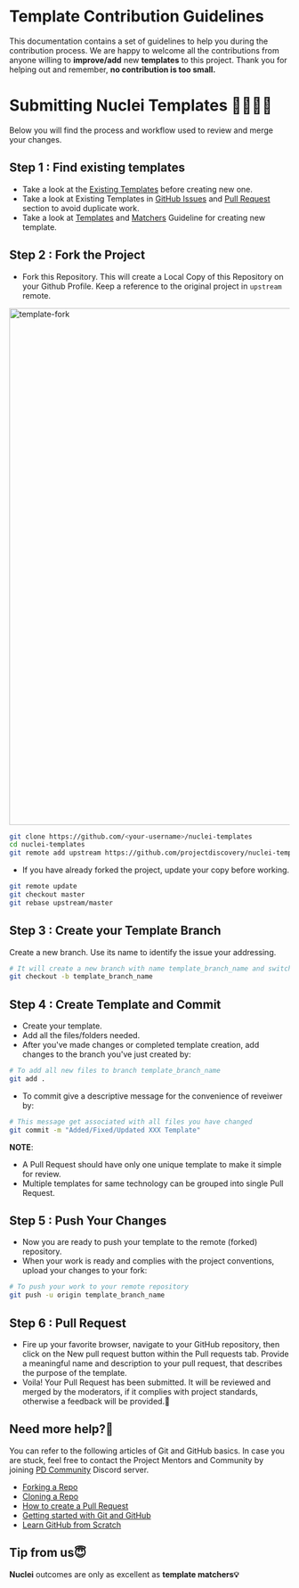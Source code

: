 # Template Contribution Guidelines

This documentation contains a set of guidelines to help you during the contribution process. 
We are happy to welcome all the contributions from anyone willing to **improve/add** new **templates** to this project. 
Thank you for helping out and remember, **no contribution is too small.**

# Submitting Nuclei Templates 👩‍💻👨‍💻

Below you will find the process and workflow used to review and merge your changes.

## Step 1 : Find existing templates

- Take a look at the [Existing Templates](https://github.com/projectdiscovery/nuclei-templates) before creating new one.
- Take a look at Existing Templates in [GitHub Issues](https://github.com/projectdiscovery/nuclei-templates/issues) and [Pull Request](https://github.com/projectdiscovery/nuclei-templates/pulls) section to avoid duplicate work.
- Take a look at [Templates](https://nuclei.projectdiscovery.io/templating-guide/) and [Matchers](https://github.com/projectdiscovery/nuclei-templates/wiki/Unique-Template-Matchers) Guideline for creating new template.

## Step 2 : Fork the Project

- Fork this Repository. This will create a Local Copy of this Repository on your Github Profile. Keep a reference to the original project in `upstream` remote.

<img width="928" alt="template-fork" src="https://user-images.githubusercontent.com/8293321/124467966-2afde200-ddb6-11eb-835f-8f8fc2fabedb.png">

```sh
git clone https://github.com/<your-username>/nuclei-templates
cd nuclei-templates
git remote add upstream https://github.com/projectdiscovery/nuclei-templates
```

- If you have already forked the project, update your copy before working.

```sh
git remote update
git checkout master
git rebase upstream/master
```

## Step 3 : Create your Template Branch

Create a new branch. Use its name to identify the issue your addressing.

```sh
# It will create a new branch with name template_branch_name and switch to that branch
git checkout -b template_branch_name
```

## Step 4 : Create Template and Commit
- Create your template.
- Add all the files/folders needed.
- After you've made changes or completed template creation, add changes to the branch you've just created by:

```sh
# To add all new files to branch template_branch_name
git add .
```

- To commit give a descriptive message for the convenience of reveiwer by:

```sh
# This message get associated with all files you have changed
git commit -m "Added/Fixed/Updated XXX Template"
```

**NOTE**: 

- A Pull Request should have only one unique template to make it simple for review.
- Multiple templates for same technology can be grouped into single Pull Request. 


## Step 5 : Push Your Changes

- Now you are ready to push your template to the remote (forked) repository.
- When your work is ready and complies with the project conventions, upload your changes to your fork:

```sh
# To push your work to your remote repository
git push -u origin template_branch_name
```

## Step 6 : Pull Request

- Fire up your favorite browser, navigate to your GitHub repository, then click on the New pull request button within the Pull requests tab. Provide a meaningful name and description to your pull request, that describes the purpose of the template.
- Voila! Your Pull Request has been submitted. It will be reviewed and merged by the moderators, if it complies with project standards, otherwise a feedback will be provided.🥳

## Need more help?🤔

You can refer to the following articles of Git and GitHub basics. In case you are stuck, feel free to contact the Project Mentors and Community by joining [PD Community](https://discord.gg/projectdiscovery) Discord server.

- [Forking a Repo](https://help.github.com/en/github/getting-started-with-github/fork-a-repo)
- [Cloning a Repo](https://help.github.com/en/desktop/contributing-to-projects/creating-an-issue-or-pull-request)
- [How to create a Pull Request](https://opensource.com/article/19/7/create-pull-request-github)
- [Getting started with Git and GitHub](https://towardsdatascience.com/getting-started-with-git-and-github-6fcd0f2d4ac6)
- [Learn GitHub from Scratch](https://lab.github.com/githubtraining/introduction-to-github)


## Tip from us😇

**Nuclei** outcomes are only as excellent as **template matchers💡**